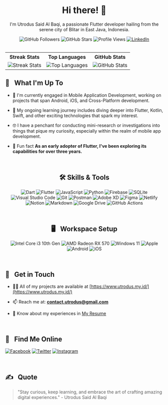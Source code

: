
<div align="center">
  <h1>Hi there! 👋</h1>
  <p>I'm Utrodus Said Al Baqi, a passionate Flutter developer hailing from the serene city of Blitar in East Java, Indonesia.</p>
</div>

<div align="center">
  <img src="https://img.shields.io/github/followers/utrodus?label=GitHub%20Followers&style=for-the-badge" alt="GitHub Followers" />
  <img src="https://img.shields.io/github/stars/utrodus?label=GitHub%20Stars&style=for-the-badge" alt="GitHub Stars" />
  <img src="https://komarev.com/ghpvc/?username=utrodus&label=Profile%20Views&color=blue&style=for-the-badge" alt="Profile Views" />
  <a href="https://www.linkedin.com/in/utrodus-said/">
    <img src="https://img.shields.io/badge/-CONNECT-blue?style=for-the-badge&logo=Linkedin&link=https://www.linkedin.com/in/utrodus-said/" alt="LinkedIn" />
  </a>
</div>


<br>

<div align="center">
  <table>
    <tr>
      <th>Streak Stats</th>
      <th>Top Languages</th>
      <th>GitHub Stats</th>
    </tr>
    <tr>
      <td><img src="https://github-readme-streak-stats.herokuapp.com/?user=utrodus&" alt="Streak Stats" /></td>
      <td><img src="https://github-readme-stats.vercel.app/api/top-langs?username=utrodus&show_icons=true&locale=en&layout=compact" alt="Top Languages" /></td>
      <td><img src="https://github-readme-stats.vercel.app/api?username=utrodus&show_icons=true&locale=en" alt="GitHub Stats" /></td>
    </tr>
  </table>
</div>

## 🧪 &nbsp; What I'm Up To

- 🔭 I'm currently engaged in Mobile Application Development, working on projects that span Android, iOS, and Cross-Platform development.
  
- 🌱 My ongoing learning journey includes diving deeper into Flutter, Kotlin, Swift, and other exciting technologies that spark my interest.
  
- 🤓 I have a penchant for conducting mini-research or investigations into things that pique my curiosity, especially within the realm of mobile app development.
  
- 🗿 Fun fact **As an early adopter of Flutter, I've been exploring its capabilities for over three years.**

<br>  



<div align="center">
  <h2>🛠️ Skills & Tools</h2>
  <p>
    <img src="https://img.shields.io/badge/dart-%230175C2.svg?style=for-the-badge&logo=dart&logoColor=white" alt="Dart" />
    <img src="https://img.shields.io/badge/Flutter-02569B?style=for-the-badge&logo=flutter&logoColor=white" alt="Flutter" />
    <img src="https://img.shields.io/badge/JavaScript-323330?style=for-the-badge&logo=javascript&logoColor=F7DF1E" alt="JavaScript" />
    <img src="https://img.shields.io/badge/Python-3776AB?style=for-the-badge&logo=python&logoColor=white" alt="Python" />
    <img src="https://img.shields.io/badge/Firebase-ffca28?style=for-the-badge&logo=firebase&logoColor=black" alt="Firebase" />    
    <img src="https://img.shields.io/badge/SQLite-07405E?style=for-the-badge&logo=sqlite&logoColor=white" alt="SQLite" />
    <img src="https://img.shields.io/badge/Visual%20Studio%20Code-0078d7.svg?style=for-the-badge&logo=visual-studio-code&logoColor=white" alt="Visual Studio Code" />
    <img src="https://img.shields.io/badge/Git-F05032?style=for-the-badge&logo=git&logoColor=white" alt="Git" />
    <img src="https://img.shields.io/badge/Postman-FF6C37?style=for-the-badge&logo=postman&logoColor=white" alt="Postman" />
    <img src="https://img.shields.io/badge/adobe_xd-470137?style=for-the-badge&logo=adobe-xd&logoColor=white" alt="Adobe XD" />
    <img src="https://img.shields.io/badge/figma-000000?style=for-the-badge&logo=figma&logoColor=white" alt="Figma" />
    <img src="https://img.shields.io/badge/Netlify-00C7B7?style=for-the-badge&logo=netlify&logoColor=white" alt="Netlify" />
    <img src="https://img.shields.io/badge/Notion-%23000000.svg?style=for-the-badge&logo=notion&logoColor=white" alt="Notion" />
    <img src="https://img.shields.io/badge/Markdown-000000?style=for-the-badge&logo=markdown&logoColor=white" alt="Markdown" />
    <img src="https://img.shields.io/badge/Google%20Drive-4285F4?style=for-the-badge&logo=googledrive&logoColor=white" alt="Google Drive" />
    <img src="https://img.shields.io/badge/github%20actions-%232671E5.svg?style=for-the-badge&logo=githubactions&logoColor=white" alt="GitHub Actions" />
  </p>
</div>

<br>

<div align="center">
  <h2>🖥️ &nbsp; Workspace Setup</h2>
  <p>
    <img src="https://img.shields.io/badge/Intel-Core_i3_10th-0071C5?style=for-the-badge&logo=intel&logoColor=white" alt="Intel Core i3 10th Gen" />
    <img src="https://img.shields.io/badge/AMD-Radeon_RX_570-ED1C24?style=for-the-badge&logo=amd&logoColor=white" alt="AMD Radeon RX 570" />
    <img src="https://img.shields.io/badge/Windows_11-0078D6?style=for-the-badge&logo=windows&logoColor=white" alt="Windows 11" />
    <img src="https://img.shields.io/badge/Apple-Custom-9?style=for-the-badge&logo=apple&logoColor=white" alt="Apple" />
    <img src="https://img.shields.io/badge/Android-3DDC84?style=for-the-badge&logo=android&logoColor=white" alt="Android" />
    <img src="https://img.shields.io/badge/iOS-000000?style=for-the-badge&logo=ios&logoColor=white" alt="iOS" />
  </p>
</div>

<br>

##  💼 &nbsp; Get in Touch

- 👨‍💻 All of my projects are available at [https://www.utrodus.my.id/](https://www.utrodus.my.id/)
  
- 📫 Reach me at: **contact.utrodus@gmail.com**
  
- 📄 Know about my experiences in [My Resume](https://drive.google.com/file/d/1Jh6jWzEFOGR5PFBhW7iHwcUk9wYr-fF-/view?usp=drive_link)

<br>

##  🪩 &nbsp; Find Me Online
[![Facebook](https://img.shields.io/badge/Facebook-1877F2?style=for-the-badge&logo=facebook&logoColor=white)](https://www.facebook.com/utrodus)
[![Twitter](https://img.shields.io/badge/Twitter-1DA1F2?style=for-the-badge&logo=twitter&logoColor=white)](https://twitter.com/utrodusB)
[![Instagram](https://img.shields.io/badge/Instagram-E4405F?style=for-the-badge&logo=instagram&logoColor=white)](https://www.instagram.com/utrodus/)

<br>

##  ✍️ &nbsp; Quote
> "Stay curious, keep learning, and embrace the art of crafting amazing digital experiences." - Utrodus Said Al Baqi
